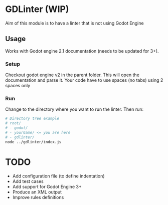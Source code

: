 # GDLinter (WIP)

Aim of this module is to have a linter that is not using Godot Engine

## Usage

Works with Godot engine 2.1 documentation (needs to be updated for 3+).

### Setup

Checkout godot engine v2 in the parent folder. This will open the documentation and parse it.
Your code have to use spaces (no tabs) using 2 spaces only

### Run

Change to the directory where you want to run the linter.
Then run:

```sh
# Directory tree example
# root/
# - godot/
# - yourGame/ <= you are here
# - gdlinter/
node ../gdlinter/index.js
```

# TODO

- Add configuration file (to define indentation)
- Add test cases
- Add support for Godot Engine 3+
- Produce an XML output
- Improve rules definitions

